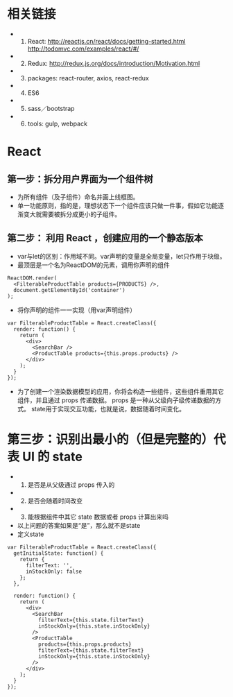 # 相关链接
- 1. React:
http://reactjs.cn/react/docs/getting-started.html
http://todomvc.com/examples/react/#/

- 2. Redux:
http://redux.js.org/docs/introduction/Motivation.html

- 3. packages: react-router,  axios,  react-redux

- 4. ES6

- 5. sass／bootstrap

- 6. tools: gulp, webpack

# React

## 第一步：拆分用户界面为一个组件树
- 为所有组件（及子组件）命名并画上线框图。
- 单一功能原则，指的是，理想状态下一个组件应该只做一件事，假如它功能逐渐变大就需要被拆分成更小的子组件。

## 第二步： 利用 React ，创建应用的一个静态版本
- var与let的区别：作用域不同。var声明的变量是全局变量，let只作用于块级。
- 最顶层是一个名为ReactDOM的元素，调用你声明的组件
```
ReactDOM.render(
  <FilterableProductTable products={PRODUCTS} />,
  document.getElementById('container')
);
```

- 将你声明的组件一一实现（用var声明组件）
```
var FilterableProductTable = React.createClass({
  render: function() {
    return (
      <div>
        <SearchBar />
        <ProductTable products={this.props.products} />
      </div>
    );
  }
});
```

- 为了创建一个渲染数据模型的应用，你将会构造一些组件，这些组件重用其它组件，并且通过 props 传递数据。 props 是一种从父级向子级传递数据的方式。 state用于实现交互功能，也就是说，数据随着时间变化。

# 第三步：识别出最小的（但是完整的）代表 UI 的 state

- 1. 是否是从父级通过 props 传入的
- 2. 是否会随着时间改变
- 3. 能根据组件中其它 state 数据或者 props 计算出来吗
- 以上问题的答案如果是“是”，那么就不是state
- 定义state
```
var FilterableProductTable = React.createClass({
  getInitialState: function() {
    return {
      filterText: '',
      inStockOnly: false
    };
  },

  render: function() {
    return (
      <div>
        <SearchBar
          filterText={this.state.filterText}
          inStockOnly={this.state.inStockOnly}
        />
        <ProductTable
          products={this.props.products}
          filterText={this.state.filterText}
          inStockOnly={this.state.inStockOnly}
        />
      </div>
    );
  }
});
```

